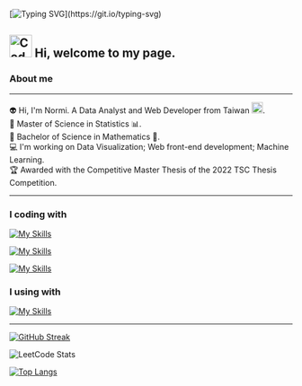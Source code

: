 <!--![](https://github.com/Normi-CYH/Normi-CYH/blob/main/resource/normi.gif?raw=true)-->
[![Typing SVG](https://readme-typing-svg.herokuapp.com?font=Fira+Code&size=50&duration=4000&pause=500&color=F77127&background=0D2F7B00&vCenter=true&width=700&lines=Hi!+I'm+Normi.+;Nice+to+meet+you~~~)](https://git.io/typing-svg)
## <img src="https://user-images.githubusercontent.com/42378118/110234147-e3259600-7f4e-11eb-95be-0c4047144dea.gif" alt="Coder GIF" width="40"> Hi, welcome to my page.
<!--### 嗨 :wave:，歡迎來到我的 GitHub。-->


### About me
---
:alien: Hi, I'm  Normi. A Data Analyst and Web Developer from Taiwan <img src="https://hatscripts.github.io/circle-flags/flags/tw.svg" width="20">.\
:book: Master of Science in Statistics :bar_chart:.\
:book: Bachelor of Science in Mathematics :triangular_ruler:.\
:computer: I'm working on Data Visualization; Web front-end development; Machine Learning.\
:trophy: Awarded with the Competitive Master Thesis of the 2022 TSC Thesis Competition.

---
### I coding with
[![My Skills](https://skillicons.dev/icons?i=py,r,tensorflow,matlab,mysql&perline=8)](https://skillicons.dev)

[![My Skills](https://skillicons.dev/icons?i=md,js,html,css,flask&perline=8)](https://skillicons.dev)

[![My Skills](https://skillicons.dev/icons?i=c,cpp,git&perline=8)](https://skillicons.dev)

### I using with
[![My Skills](https://skillicons.dev/icons?i=vscode,github,discord,figma)](https://skillicons.dev)



---
[![GitHub Streak](https://streak-stats.demolab.com?user=Normi-CYH&theme=dark&border_radius=4.5&date_format=%5BY.%5Dn.j)](https://git.io/streak-stats)

![LeetCode Stats](https://leetcard.jacoblin.cool/ChenYiHsuan?theme=dark&font=Lato&ext=heatmap)

[![Top Langs](https://github-readme-stats.vercel.app/api/top-langs/?username=Normi-CYH&layout=compact)](https://github.com/anuraghazra/github-readme-stats)

<!-- [![Top Langs](https://github-readme-stats.vercel.app/api/top-langs/?username=Normi-CYH)](https://github.com/anuraghazra/github-readme-stats) -->


<!--
**Normi-CYH/Normi-CYH** is a ✨ _special_ ✨ repository because its `README.md` (this file) appears on your GitHub profile.

Here are some ideas to get you started:

- 🔭 I’m currently working on ...
- 🌱 I’m currently learning ...
- 👯 I’m looking to collaborate on ...
- 🤔 I’m looking for help with ...
- 💬 Ask me about ...
- 📫 How to reach me: ...
- 😄 Pronouns: ...
- ⚡ Fun fact: ...
-->
